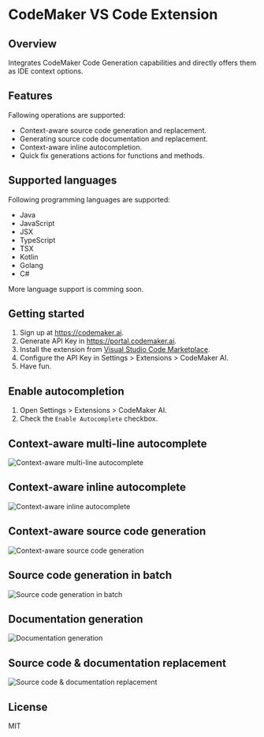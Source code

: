 # CodeMaker VS Code Extension

## Overview

Integrates CodeMaker Code Generation capabilities and directly offers them as IDE context options.

## Features

Fallowing operations are supported:

* Context-aware source code generation and replacement.
* Generating source code documentation and replacement.
* Context-aware inline autocompletion.
* Quick fix generations actions for functions and methods.

## Supported languages

Following programming languages are supported:

* Java
* JavaScript
* JSX
* TypeScript
* TSX
* Kotlin
* Golang
* C#

More language support is comming soon.

## Getting started

1. Sign up at https://codemaker.ai.
2. Generate API Key in https://portal.codemaker.ai.
3. Install the extension from [Visual Studio Code Marketplace](https://marketplace.visualstudio.com/items?itemName=codemakerai.codemakerai).
4. Configure the API Key in Settings > Extensions > CodeMaker AI.
5. Have fun.

## Enable autocompletion

1. Open Settings > Extensions > CodeMaker AI.
2. Check the `Enable Autocomplete` checkbox.

## Context-aware multi-line autocomplete
![Context-aware multi-line autocomplete](./img/autocompletion-multi-line-demo.gif)

## Context-aware inline autocomplete
![Context-aware inline autocomplete](./img/autocomplete-demo.gif)

## Context-aware source code generation

![Context-aware source code generation](./img/code-gen.gif)

## Source code generation in batch

![Source code generation in batch](./img/code-gen-multi-file.gif)

## Documentation generation

![Documentation generation](./img/doc-gen.gif)

## Source code & documentation replacement

![Source code & documentation replacement](./img/replacement.gif)

## License

MIT